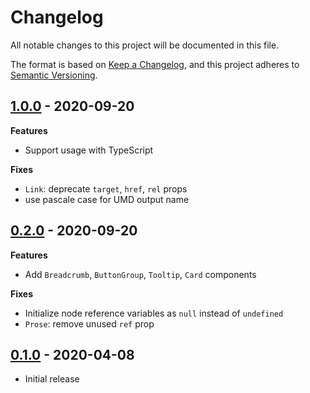 # Changelog

All notable changes to this project will be documented in this file.

The format is based on [Keep a Changelog](https://keepachangelog.com/en/1.0.0/),
and this project adheres to [Semantic Versioning](https://semver.org/spec/v2.0.0.html).

## [1.0.0](https://github.com/metonym/svelte-uswds/releases/tag/v1.0.0) - 2020-09-20

**Features**

- Support usage with TypeScript

**Fixes**

- `Link`: deprecate `target`, `href`, `rel` props
- use pascale case for UMD output name

## [0.2.0](https://github.com/metonym/svelte-uswds/releases/tag/v0.2.0) - 2020-09-20

**Features**

- Add `Breadcrumb`, `ButtonGroup`, `Tooltip`, `Card` components

**Fixes**

- Initialize node reference variables as `null` instead of `undefined`
- `Prose`: remove unused `ref` prop

## [0.1.0](https://github.com/metonym/svelte-uswds/releases/tag/v0.1.0) - 2020-04-08

- Initial release
